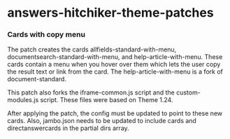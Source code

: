 # answers-hitchiker-theme-patches

### Cards with copy menu
The patch creates the cards allfields-standard-with-menu, documentsearch-standard-with-menu, and help-article-with-menu.
These cards contain a menu when you hover over them which lets the user copy the result text or link from the card.
The help-article-with-menu is a fork of document-standard.

This patch also forks the iframe-common.js script and the custom-modules.js script. These files were based on Theme 1.24.

After applying the patch, the config must be updated to point to these new cards. Also, jambo.json needs to be updated to include cards and directanswercards in the partial dirs array.